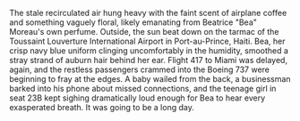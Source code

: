 The stale recirculated air hung heavy with the faint scent of airplane coffee and something vaguely floral, likely emanating from Beatrice "Bea" Moreau's own perfume.  Outside, the sun beat down on the tarmac of the Toussaint Louverture International Airport in Port-au-Prince, Haiti. Bea, her crisp navy blue uniform clinging uncomfortably in the humidity, smoothed a stray strand of auburn hair behind her ear. Flight 417 to Miami was delayed, again, and the restless passengers crammed into the Boeing 737 were beginning to fray at the edges. A baby wailed from the back, a businessman barked into his phone about missed connections, and the teenage girl in seat 23B kept sighing dramatically loud enough for Bea to hear every exasperated breath. It was going to be a long day.
